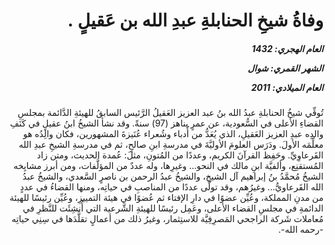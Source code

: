 <h1 dir="rtl">وفاةُ شيخِ الحنابلةِ عبدِ الله بن عَقيلٍ .</h1>

<h5 dir="rtl">العام الهجري:  1432

الشهر القمري: شوال

العام الميلادي: 2011</h5>

<p dir="rtl">تُوفِّي شيخُ الحنابلةِ عبدُ الله بنُ عبد العزيز العَقيلُ الرَّئيس السابقُ للهيئةِ الدَّائمة بمجلسِ القضاءِ الأعلى في السُّعودية، عن عمرٍ يناهز (97) سنةً. وقد نشأ الشيخُ ابنُ عقيلٍ في كَنَفِ والدِه عبدِ العزيز العَقيلِ، الذي يُعَدُّ من أُدباء وشُعراء عُنَيزةَ المشهورين، فكان والِدُه هو معلِّمَه الأولَ. ودَرَس العلومَ الأوليَّةَ في مدرسةِ ابنِ صالحٍ، ثم في مدرسةِ الشيخِ عبدِ الله القَرعاوِيِّ. وحَفِظ القرآنَ الكريم، وعددًا من المُتونِ، مثلَ: عُمدة الحديث، ومتن زاد المُستقنِع، وألفيَّة ابنِ مالك في النحو... وغيرِها، وله عددٌ من المؤلَّفات، ومن أبرز مشايِخه الشيخُ مُحمَّدُ بنُ إبراهيم آل الشيخ، والشيخُ عبدُ الرحمن بن ناصرٍ السَّعدي، والشيخُ عبدُ الله القَرعاويُّ... وغيرُهم، وقد تولَّى عددًا من المناصبِ في حياتِه، ومنها القضاءُ في عددٍ من مدنِ المملكة، وعُيِّن عضوًا في دارِ الإفتاء ثم عُضوًا في هيئة التمييزِ، وعُيِّن رئيسًا للهيئة الدائمةِ في مجلسِ القضاء الأعلى، وعَمِل رئيسًا للهيئةِ الشَّرعية التي أُنشِئَت للنَّظرِ في مُعاملات شَركة الراجحي المَصرِفِيَّة للاستِثمار، وغيرُ ذلك من أعمالٍ تقلَّدَها في سِنِي حياتِه -رحمه الله-.</p></br>
